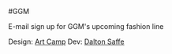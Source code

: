 #GGM

E-mail sign up for GGM's upcoming fashion line

Design: [Art Camp](https://www.madeatartcamp.com/)
Dev: [Dalton Saffe](https://daltonsaffe.com/)

